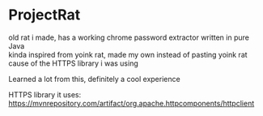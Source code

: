 # ProjectRat

old rat i made, has a working chrome password extractor written in pure Java    
kinda inspired from yoink rat, made my own instead of pasting yoink rat cause of the HTTPS library i was using   

Learned a lot from this, definitely a cool experience

HTTPS library it uses: https://mvnrepository.com/artifact/org.apache.httpcomponents/httpclient
